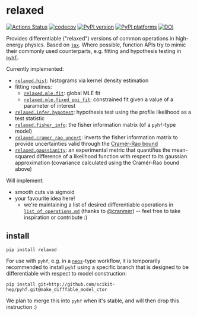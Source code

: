 # relaxed

[![Actions Status][actions-badge]][actions-link]
[![codecov](https://codecov.io/gh/gradhep/relaxed/branch/main/graph/badge.svg?token=CJLGC7H7NY)](https://codecov.io/gh/gradhep/relaxed)
[![PyPI version][pypi-version]][pypi-link]
[![PyPI platforms][pypi-platforms]][pypi-link]
[![DOI](https://zenodo.org/badge/264991846.svg)](https://zenodo.org/badge/latestdoi/264991846)





[actions-badge]:            https://github.com/gradhep/relaxed/workflows/CI/badge.svg
[actions-link]:             https://github.com/gradhep/relaxed/actions
[black-badge]:              https://img.shields.io/badge/code%20style-black-000000.svg
[black-link]:               https://github.com/psf/black
[conda-badge]:              https://img.shields.io/conda/vn/conda-forge/relaxed
[conda-link]:               https://github.com/conda-forge/relaxed-feedstock
[github-discussions-badge]: https://img.shields.io/static/v1?label=Discussions&message=Ask&color=blue&logo=github
[github-discussions-link]:  https://github.com/gradhep/relaxed/discussions
[gitter-badge]:             https://badges.gitter.im/https://github.com/gradhep/relaxed/community.svg
[gitter-link]:              https://gitter.im/https://github.com/gradhep/relaxed/community?utm_source=badge&utm_medium=badge&utm_campaign=pr-badge
[pypi-link]:                https://pypi.org/project/relaxed/
[pypi-platforms]:           https://img.shields.io/pypi/pyversions/relaxed
[pypi-version]:             https://badge.fury.io/py/relaxed.svg
[rtd-badge]:                https://readthedocs.org/projects/relaxed/badge/?version=latest
[rtd-link]:                 https://relaxed.readthedocs.io/en/latest/?badge=latest
[sk-badge]:                 https://scikit-hep.org/assets/images/Scikit--HEP-Project-blue.svg


Provides differentiable ("relaxed") versions of common operations in high-energy physics. Based on [`jax`](http://github.com/google/jax). Where possible, function APIs try to mimic their commonly used counterparts, e.g. fitting and hypothesis testing in [`pyhf`](http://github.com/scikit-hep/pyhf).

Currently implemented:
- [`relaxed.hist`](src/relaxed/ops/histograms.py): histograms via kernel density estimation
- fitting routines:
  - [`relaxed.mle.fit`](src/relaxed/mle/global_fit.py): global MLE fit
  - [`relaxed.mle.fixed_poi_fit`](src/relaxed/infer/hypothesis_test.py): constrained fit given a value of a parameter of interest
- [`relaxed.infer.hypotest`](src/relaxed/infer/hypothesis_test.py): hypothesis test using the profile likelihood as a test statistic
- [`relaxed.fisher_info`](src/relaxed/ops/fisher_information.py): the fisher information matrix (of a `pyhf`-type model)
- [`relaxed.cramer_rao_uncert`](src/relaxed/ops/fisher_information.py): inverts the fisher information matrix to provide uncertainties valid through the [Cramér-Rao bound](https://en.wikipedia.org/wiki/Cram%C3%A9r%E2%80%93Rao_bound)
- [`relaxed.gaussianity`](src/relaxed/ops/likelihood_gaussianity.py): an experimental metric that quantifies the mean-squared difference of a likelihood function with respect to its gaussian approximation (covariance calculated using the Cramér-Rao bound above)

Will implement:
- smooth cuts via sigmoid
- your favourite idea here!
  - we're maintaining a list of desired differentiable operations in [`list_of_operations.md`](list_of_operations.md) (thanks to [@cranmer](http://github.com/cranmer)) -- feel free to take inspiration or contribute :)

## install
```
pip install relaxed
```

For use with `pyhf`, e.g. in a [`neos`](http://github.com/gradhep/neos)-type workflow, it is temporarily recommended to install `pyhf` using a specific branch that is designed to be differentiable with respect to model construction:

```
pip install git+http://github.com/scikit-hep/pyhf.git@make_difffable_model_ctor
```
We plan to merge this into `pyhf` when it's stable, and will then drop this instruction :)
